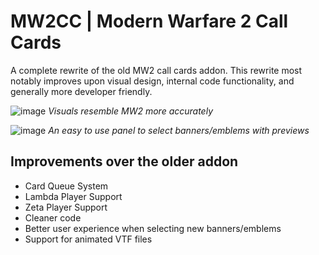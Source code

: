 # MW2CC | Modern Warfare 2 Call Cards
A complete rewrite of the old MW2 call cards addon. This rewrite most notably improves upon visual design, internal code functionality, and generally more developer friendly.

![image](https://github.com/IcyStarFrost/mw2-callcards-remastered/assets/109770359/abf8201a-2915-48ee-ac46-c05c84604fb4)
*Visuals resemble MW2 more accurately*

![image](https://github.com/IcyStarFrost/mw2-callcards-remastered/assets/109770359/a2dbddee-ddc5-4204-b0e6-65011a57cd30)
*An easy to use panel to select banners/emblems with previews*

## Improvements over the older addon
- Card Queue System
- Lambda Player Support
- Zeta Player Support
- Cleaner code
- Better user experience when selecting new banners/emblems
- Support for animated VTF files
